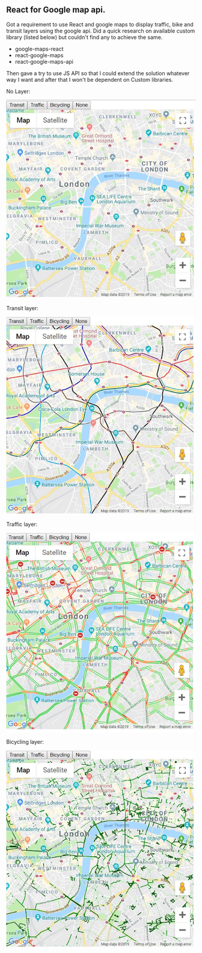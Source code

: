 ## React for Google map api.

Got a requirement to use React and google maps to display traffic, bike and transit layers using the google api. Did a quick research on available custom library (listed below) but couldn't find any to achieve the same.

* google-maps-react
* react-google-maps
* react-google-maps-api

Then gave a try to use JS API so that I could extend the solution whatever way I want and after that I won't be dependent on Custom libraries.

No Layer:

![No](media/1.jpg)

Transit layer:

![Transit](media/2.jpg)

Traffic layer:

![Traffic](media/3.jpg)

Bicycling layer:

![Bicycling](media/4.jpg)

